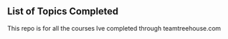 ##  List of Topics Completed


This repo is for all the courses Ive completed through teamtreehouse.com

